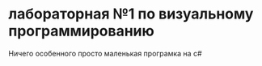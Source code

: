 # лабораторная №1 по визуальному программированию

Ничего особенного просто маленькая програмка на c#
